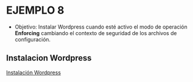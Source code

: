 # EJEMPLO 8

- Objetivo: Instalar Wordpress cuando esté activo el modo de operación **Enforcing** cambiando el contexto de seguridad de los archivos de configuración.

## Instalacion Wordpress

[Instalación Wordpress](../aux/nextcloud/instalacion_wordpress.md)
